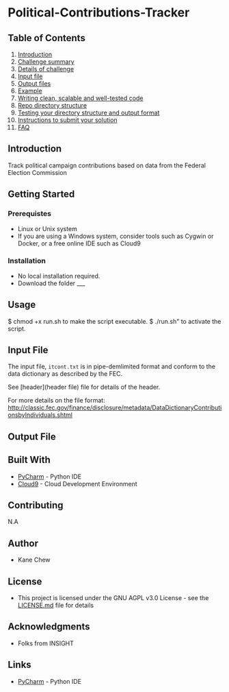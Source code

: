 # Political-Contributions-Tracker

## Table of Contents
1. [Introduction](README.md#introduction)
2. [Challenge summary](README.md#challenge-summary)
3. [Details of challenge](README.md#details-of-challenge)
4. [Input file](README.md#input-file)
5. [Output files](README.md#output-files)
6. [Example](README.md#example)
7. [Writing clean, scalable and well-tested code](README.md#writing-clean-scalable-and-well-tested-code)
8. [Repo directory structure](README.md#repo-directory-structure)
9. [Testing your directory structure and output format](README.md#testing-your-directory-structure-and-output-format)
10. [Instructions to submit your solution](README.md#instructions-to-submit-your-solution)
11. [FAQ](README.md#faq)

## Introduction
Track political campaign contributions based on data from the Federal Election Commission

## Getting Started

### Prerequistes

* Linux or Unix system
* If you are using a Windows system, consider tools such as Cygwin or Docker, or a free online IDE such as Cloud9

### Installation

* No local installation required. 
* Download the folder ___  

## Usage

$ chmod +x run.sh to make the script executable.
$ ./run.sh" to activate the script.

## Input File
The input file, `itcont.txt` is in pipe-demlimited format and conform to the data dictionary as described by the FEC.

See [header](header file) file for details of the header.

For more details on the file format:
http://classic.fec.gov/finance/disclosure/metadata/DataDictionaryContributionsbyIndividuals.shtml

## Output File


## Built With

* [PyCharm](https://www.jetbrains.com/pycharm/) - Python IDE
* [Cloud9](https://c9.io/) - Cloud Development Environment

## Contributing

N.A

## Author

* Kane Chew

## License

* This project is licensed under the GNU AGPL v3.0 License - see the [LICENSE.md](LICENSE) file for details

## Acknowledgments

* Folks from INSIGHT

## Links

* [PyCharm](https://www.jetbrains.com/pycharm/) - Python IDE



